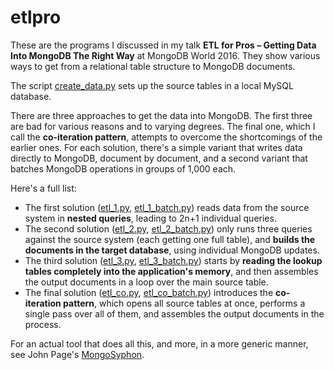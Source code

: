 # etlpro

These are the programs I discussed in my talk **ETL for Pros – Getting Data Into MongoDB The Right Way** at MongoDB World 2016.  They show various ways to get from a relational table structure to MongoDB documents.

The script [create_data.py](create_data.py) sets up the source tables in a local MySQL database.

There are three approaches to get the data into MongoDB. The first three are bad for various reasons and to varying degrees. The final one, which I call the **co-iteration pattern**, attempts to overcome the shortcomings of the earlier ones.  For each solution, there's a simple variant that writes data directly to MongoDB, document by document, and a second variant that batches MongoDB operations in groups of 1,000 each.

Here's a full list:

* The first solution ([etl_1.py](etl_1.py), [etl_1_batch.py](etl_1_batch.py)) reads data from the source system in **nested queries**, leading to 2n+1 individual queries.
* The second solution ([etl_2.py](etl_2.py), [etl_2_batch.py](etl_2_batch.py)) only runs three queries against the source system (each getting one full table), and **builds the documents in the target database**, using individual MongoDB updates.
* The third solution ([etl_3.py](etl_3.py), [etl_3_batch.py](etl_3_batch.py)) starts by **reading the lookup tables completely into the application's memory**, and then assembles the output documents in a loop over the main source table.
* The final solution ([etl_co.py](etl_co.py), [etl_co_batch.py](etl_co_batch.py)) introduces the **co-iteration pattern**, which opens all source tables at once, performs a single pass over all of them, and assembles the output documents in the process.

For an actual tool that does all this, and more, in a more generic manner, see John Page's [MongoSyphon](https://github.com/johnlpage/MongoSyphon).
